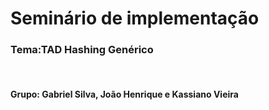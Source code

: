 # Seminário de implementação 
### Tema:TAD Hashing Genérico
</br>

#### Grupo: Gabriel Silva, João Henrique e Kassiano Vieira

